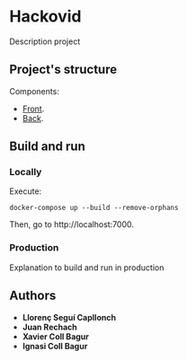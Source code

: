 # Hackovid
Description project

## Project's structure
Components:
* [Front](front).
* [Back](back).

## Build and run
### Locally
Execute: 
```
docker-compose up --build --remove-orphans
```

Then, go to http://localhost:7000.

### Production
Explanation to build and run in production

## Authors
* **Llorenç Seguí Capllonch**
* **Juan Rechach**
* **Xavier Coll Bagur** 
* **Ignasi Coll Bagur**
